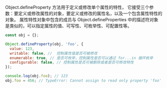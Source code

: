 Object.defineProperty 方法用于定义或修改单个属性的特性，
它接受三个参数：要定义或修改属性的对象，要定义或修改的属性名，以及一个包含属性特性的对象。
属性特性对象中包含的成员与 Object.defineProperties 中的描述符对象是类似的，可以指定属性的值、可写性、可枚举性、可配置性等。

```js
const obj = {};

Object.defineProperty(obj, 'foo', {
  value: 123,
  writable: false, //  控制属性值是否可被修改
  enumerable: true, // 是否可枚举，控制属性是否可以通过 for...in 循环枚举
  configurable: false, // 控制属性是否可被删除或者是否可修改特性
});

console.log(obj.foo); // 123
obj.foo = 456; // TypeError: Cannot assign to read only property 'foo' of object '#<Object>'

```
